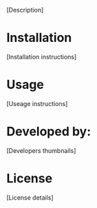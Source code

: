 [Description]

# Installation
[Installation instructions]

# Usage
[Useage instructions]

# Developed by:
[Developers thumbnails]

# License
[License details]
